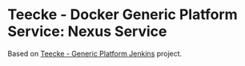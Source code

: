 # Teecke - Docker Generic Platform Service: Nexus Service

Based on [Teecke - Generic Platform Jenkins](https://github.com/teecke/gp-nexus) project.

